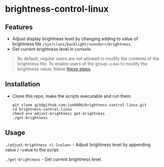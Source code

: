 # brightness-control-linux
## Features
- Adjust display brightness level by changing adding to value of brightness file `/sys/class/backlight/<vendor>/brightness`.
- Get current brightness level in console.
> By default, regular users are not allowed to modify the contents of the brightness file. To enable users of the group `video` to modify the brightness value, follow [these steps](https://wiki.archlinux.org/title/Backlight#:~:text=By%20default%2C%20only,can%20be%20used%3A).
## Installation
- Clone this repo, make the scripts executable and run them.

  ```
  git clone git@github.com:jun6000/brightness-control-linux.git
  cd brightness-control-linux
  chmod a+x adjust-brightness get-brightness
  ./get-brightness
  ```
## Usage
`./adjust-brightness <[-]value>` - Adjust brightness level by appending value / -value to the script.

`./get-brightness` - Get current brightness level.
